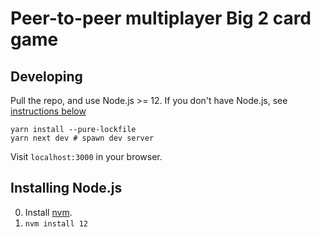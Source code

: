 # Peer-to-peer multiplayer Big 2 card game

## Developing

Pull the repo, and use Node.js >= 12. If you don't have Node.js, see [instructions below](#installing-node.js)

```
yarn install --pure-lockfile
yarn next dev # spawn dev server
```

Visit `localhost:3000` in your browser.

## Installing Node.js

0. Install [nvm](https://github.com/nvm-sh/nvm#installing-and-updating).
1. `nvm install 12`
